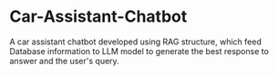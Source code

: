 # Car-Assistant-Chatbot
A car assistant chatbot developed using RAG structure, which feed Database information to LLM model to generate the best response to answer and the user's query.
